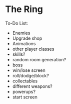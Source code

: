 # The Ring

To-Do List:

- Enemies
- Upgrade shop
- Animations
- other player classes
- skills?
- random room generation?
- boss
- win/lose screen
- roll/dodge/block?
- collectables
- different weapons?
- powerups?
- start screen
